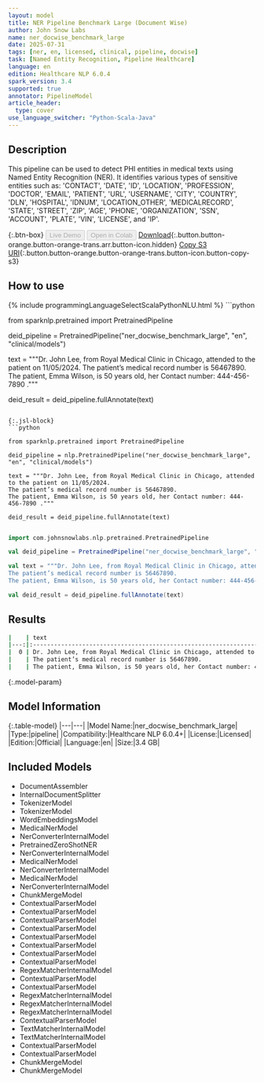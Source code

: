 ```yaml
---
layout: model
title: NER Pipeline Benchmark Large (Document Wise)
author: John Snow Labs
name: ner_docwise_benchmark_large
date: 2025-07-31
tags: [ner, en, licensed, clinical, pipeline, docwise]
task: [Named Entity Recognition, Pipeline Healthcare]
language: en
edition: Healthcare NLP 6.0.4
spark_version: 3.4
supported: true
annotator: PipelineModel
article_header:
  type: cover
use_language_switcher: "Python-Scala-Java"
---
```


## Description

This pipeline can be used to detect PHI entities in medical texts using Named Entity Recognition (NER).
It identifies various types of sensitive entities such as:
'CONTACT', 'DATE', 'ID', 'LOCATION', 'PROFESSION', 'DOCTOR', 'EMAIL', 'PATIENT', 'URL', 'USERNAME',
'CITY', 'COUNTRY', 'DLN', 'HOSPITAL', 'IDNUM', 'LOCATION_OTHER', 'MEDICALRECORD', 'STATE', 'STREET', 'ZIP', 'AGE',
'PHONE', 'ORGANIZATION', 'SSN', 'ACCOUNT', 'PLATE', 'VIN', 'LICENSE', and 'IP'.

{:.btn-box}
<button class="button button-orange" disabled>Live Demo</button>
<button class="button button-orange" disabled>Open in Colab</button>
[Download](https://s3.amazonaws.com/auxdata.johnsnowlabs.com/clinical/models/ner_docwise_benchmark_large_en_6.0.4_3.4_1753992108698.zip){:.button.button-orange.button-orange-trans.arr.button-icon.hidden}
[Copy S3 URI](s3://auxdata.johnsnowlabs.com/clinical/models/ner_docwise_benchmark_large_en_6.0.4_3.4_1753992108698.zip){:.button.button-orange.button-orange-trans.button-icon.button-copy-s3}

## How to use



<div class="tabs-box" markdown="1">
{% include programmingLanguageSelectScalaPythonNLU.html %}
```python

from sparknlp.pretrained import PretrainedPipeline

deid_pipeline = PretrainedPipeline("ner_docwise_benchmark_large", "en", "clinical/models")

text = """Dr. John Lee, from Royal Medical Clinic in Chicago, attended to the patient on 11/05/2024.
The patient’s medical record number is 56467890.
The patient, Emma Wilson, is 50 years old, her Contact number: 444-456-7890 ."""

deid_result = deid_pipeline.fullAnnotate(text)


```

{:.jsl-block}
```python

from sparknlp.pretrained import PretrainedPipeline

deid_pipeline = nlp.PretrainedPipeline("ner_docwise_benchmark_large", "en", "clinical/models")

text = """Dr. John Lee, from Royal Medical Clinic in Chicago, attended to the patient on 11/05/2024.
The patient’s medical record number is 56467890.
The patient, Emma Wilson, is 50 years old, her Contact number: 444-456-7890 ."""

deid_result = deid_pipeline.fullAnnotate(text)

```
```scala

import com.johnsnowlabs.nlp.pretrained.PretrainedPipeline

val deid_pipeline = PretrainedPipeline("ner_docwise_benchmark_large", "en", "clinical/models")

val text = """Dr. John Lee, from Royal Medical Clinic in Chicago, attended to the patient on 11/05/2024.
The patient’s medical record number is 56467890.
The patient, Emma Wilson, is 50 years old, her Contact number: 444-456-7890 ."""

val deid_result = deid_pipeline.fullAnnotate(text)

```
</div>

## Results

```bash
|    | text                                                                                       | result                                                                                                                   |
|---:|:-------------------------------------------------------------------------------------------|:-------------------------------------------------------------------------------------------------------------------------|
|  0 | Dr. John Lee, from Royal Medical Clinic in Chicago, attended to the patient on 11/05/2024. | ['John Lee', 'Royal Medical Clinic', 'Chicago', '11/05/2024', '56467890', 'Emma Wilson', '50 years old', '444-456-7890'] |
|    | The patient’s medical record number is 56467890.                                           |                                                                                                                          |
|    | The patient, Emma Wilson, is 50 years old, her Contact number: 444-456-7890 .              |                                                                                                                          |
```

{:.model-param}
## Model Information

{:.table-model}
|---|---|
|Model Name:|ner_docwise_benchmark_large|
|Type:|pipeline|
|Compatibility:|Healthcare NLP 6.0.4+|
|License:|Licensed|
|Edition:|Official|
|Language:|en|
|Size:|3.4 GB|

## Included Models

- DocumentAssembler
- InternalDocumentSplitter
- TokenizerModel
- TokenizerModel
- WordEmbeddingsModel
- MedicalNerModel
- NerConverterInternalModel
- PretrainedZeroShotNER
- NerConverterInternalModel
- MedicalNerModel
- NerConverterInternalModel
- MedicalNerModel
- NerConverterInternalModel
- ChunkMergeModel
- ContextualParserModel
- ContextualParserModel
- ContextualParserModel
- ContextualParserModel
- ContextualParserModel
- ContextualParserModel
- ContextualParserModel
- ContextualParserModel
- RegexMatcherInternalModel
- ContextualParserModel
- ContextualParserModel
- RegexMatcherInternalModel
- RegexMatcherInternalModel
- RegexMatcherInternalModel
- ContextualParserModel
- TextMatcherInternalModel
- TextMatcherInternalModel
- ContextualParserModel
- ContextualParserModel
- ChunkMergeModel
- ChunkMergeModel